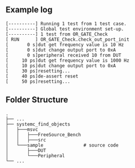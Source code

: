 ## Example log
```
[----------] Running 1 test from 1 test case.
[----------] Global test environment set-up.
[----------] 1 test from OR_GATE_Check
[ RUN      ] OR_GATE_Check.check_out_port_init
[       0 s]dut get frequency value is 10 Hz
[       0 s]dut change output port to 0xA
[       0 s]peripheral received 10 from DUT
[     10 ps]dut get frequency value is 1000 Hz
[     10 ps]dut change output port to 0xA
[     30 ps]resetting...
[     40 ps]de-assert reset
[     50 ps]resetting...
```
## Folder Structure
    .
    ├── ...
    ├── systemc_find_objects  
    │   ├───msvc
    │   │   ├───FreeSource_Bench
    │   │   ├───src
    │   └───sample               # source code
    │       ├───DUT
    │       └───Peripheral
    └── ...
